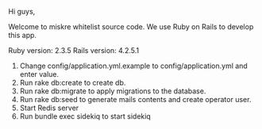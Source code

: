 Hi guys,

Welcome to miskre whitelist source code.
We use Ruby on Rails to develop this app.

Ruby version: 2.3.5
Rails version: 4.2.5.1

1. Change config/application.yml.example to config/application.yml and enter value.
2. Run rake db:create to create db.
3. Run rake db:migrate to apply migrations to the database.
4. Run rake db:seed to generate mails contents and create operator user.
5. Start Redis server
6. Run bundle exec sidekiq to start sidekiq